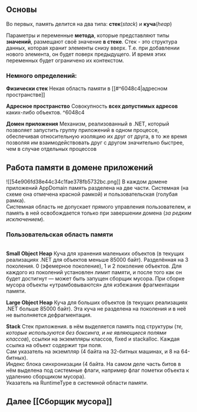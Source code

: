 ## Основы
Во первых, память делится на два типа: **стек**(*stack*) и **куча**(*heap*)

Параметры и переменные **метода**, которые представляют типы **значений**, размещают своё значение **в стеке**. Стек - это структура данных, которая хранит элементы снизу вверх. Т.е. при добавлении нового элемента, он будет поверх предыдущего.
И время этих переменных будет ограничено их контекстом. 


### Немного определений:

**Физически стек** 
	Некая область памяти в [[#^6048c4|адресном пространстве]]

**Адресное пространство**
	Совокупность **всех допустимых адресов** каких-либо объектов.  ^6048c4

**Домен приложения**
	Механизм, реализованный в .NET, который позволяет запустить группу приложений в одном процессе, обеспечивая относительную изоляцию их друг от друга, в то же время позволяя им взаимодействовать друг с другом значительно быстрее, чем в случае отдельных процессов

## Работа памяти в домене приложений

![[54e906fd38e44c34c1fae378fb5732bc.png]]
	В каждом домене приложений AppDomain память разделена на две части. Системная (на схеме она отмечена красной рамкой) и пользовательская (голубая рамка).  
	Системная область не допускает прямого управления пользователем, и память в ней освобождается только при завершении домена (*за редким исключением*).

### Пользовательская область памяти
\
**Small Object Heap** 
	Куча для хранения маленьких объектов (в текущих реализациях .NET для объектов меньше 85000 байт). Разделённая на 3 поколения. 0 (эфемерное поколение), 1 и 2 поколение объектов. Для каждого из поколений установлен лимит памяти, и после того как он будет достигнут — может быть запущен сборщик мусора. При сборке мусора объекты «утрамбовываются» для избежания фрагментации памяти.  
  
 **Large Object Heap** 
	  Куча для больших объектов (в текущих реализациях .NET больше 85000 байт). Эта куча не разделена на поколения и в неё не выполняется дефрагментация.  
  
**Stack**
	Стек приложения. в нём выделяется память под структуры (*те, которые используются без боксинга, и не являющиеся полями классов*), ссылки на экземпляры классов, fixed и stackalloc. Каждая ссылка на объект содержит три поля.  
	Сам указатель на экземпляр (4 байта на 32-битных машинах, и 8 на 64-битных).  
	Индекс блока синхронизации (4 байта. На самом деле часть битов в нём выделена под системные флаги, например флаг пометки объекта к удалению сборщиком мусора).  
	Указатель на RuntimeType в системной области памяти.
## Далее [[Сборщик мусора]]